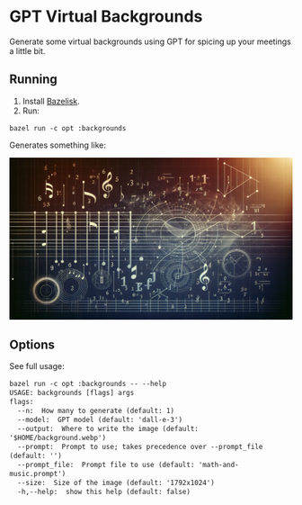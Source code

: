 # GPT Virtual Backgrounds

Generate some virtual backgrounds using GPT for spicing up your meetings a
little bit.

## Running

  1. Install [Bazelisk](https://github.com/bazelbuild/bazelisk).
  2. Run:

```
bazel run -c opt :backgrounds
```

Generates something like:

![Example background](./example-background.webp)

## Options

See full usage:

```
bazel run -c opt :backgrounds -- --help
USAGE: backgrounds [flags] args
flags:
  --n:  How many to generate (default: 1)
  --model:  GPT model (default: 'dall-e-3')
  --output:  Where to write the image (default: '$HOME/background.webp')
  --prompt:  Prompt to use; takes precedence over --prompt_file (default: '')
  --prompt_file:  Prompt file to use (default: 'math-and-music.prompt')
  --size:  Size of the image (default: '1792x1024')
  -h,--help:  show this help (default: false)
```
